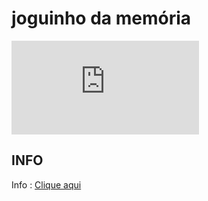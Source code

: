 joguinho da memória
===================


![Print][1]


[1]:https://taynarodrigues.github.io/jogoMemoria/home.html

## INFO
Info : [Clique aqui](https://taynarodrigues.github.io/jogoMemoria/ "Clique aqui")